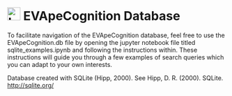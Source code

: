  # <img src="https://github.com/user-attachments/assets/cee0bb16-3166-4109-b489-e646159b40c3" alt="Logo-EVApeCognition" width="30"> EVApeCognition Database

To facilitate navigation of the EVApeCognition database, feel free to use the EVApeCognition.db file by opening the jupyter notebook file titled sqlite_examples.ipynb and following the instructions within. These instructions will guide you through a few examples of search queries which you can adapt to your own interests. 

Database created with SQLite (Hipp, 2000). See Hipp, D. R. (2000). SQLite. http://sqlite.org/
